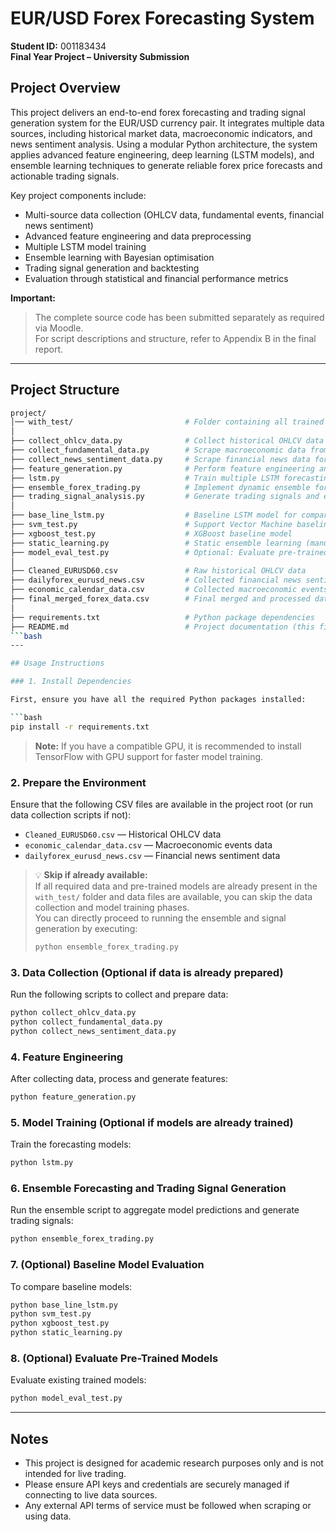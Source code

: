# EUR/USD Forex Forecasting System  
**Student ID:** 001183434  
**Final Year Project – University Submission**

## Project Overview

This project delivers an end-to-end forex forecasting and trading signal generation system for the EUR/USD currency pair. It integrates multiple data sources, including historical market data, macroeconomic indicators, and news sentiment analysis. Using a modular Python architecture, the system applies advanced feature engineering, deep learning (LSTM models), and ensemble learning techniques to generate reliable forex price forecasts and actionable trading signals.

Key project components include:
- Multi-source data collection (OHLCV data, fundamental events, financial news sentiment)
- Advanced feature engineering and data preprocessing
- Multiple LSTM model training
- Ensemble learning with Bayesian optimisation
- Trading signal generation and backtesting
- Evaluation through statistical and financial performance metrics

**Important:**  
> The complete source code has been submitted separately as required via Moodle.  
> For script descriptions and structure, refer to Appendix B in the final report.

---

## Project Structure

```bash
project/
│── with_test/                         # Folder containing all trained LSTM models (.h5 files)
│
├── collect_ohlcv_data.py              # Collect historical OHLCV data from MetaTrader 5
├── collect_fundamental_data.py        # Scrape macroeconomic data from Investing.com
├── collect_news_sentiment_data.py     # Scrape financial news data for sentiment analysis
├── feature_generation.py              # Perform feature engineering and data integration
├── lstm.py                            # Train multiple LSTM forecasting models
├── ensemble_forex_trading.py          # Implement dynamic ensemble forecasting
├── trading_signal_analysis.py         # Generate trading signals and evaluate performance
│
├── base_line_lstm.py                  # Baseline LSTM model for comparison
├── svm_test.py                        # Support Vector Machine baseline model
├── xgboost_test.py                    # XGBoost baseline model
├── static_learning.py                 # Static ensemble learning (manual weighting)
├── model_eval_test.py                 # Optional: Evaluate pre-trained models
│
├── Cleaned_EURUSD60.csv               # Raw historical OHLCV data
├── dailyforex_eurusd_news.csv         # Collected financial news sentiment data
├── economic_calendar_data.csv         # Collected macroeconomic events data
├── final_merged_forex_data.csv        # Final merged and processed dataset
│
├── requirements.txt                   # Python package dependencies
├── README.md                          # Project documentation (this file)
```bash
---

## Usage Instructions

### 1. Install Dependencies

First, ensure you have all the required Python packages installed:

```bash
pip install -r requirements.txt
```

> **Note:** If you have a compatible GPU, it is recommended to install TensorFlow with GPU support for faster model training.

### 2. Prepare the Environment

Ensure that the following CSV files are available in the project root (or run data collection scripts if not):

- `Cleaned_EURUSD60.csv` — Historical OHLCV data
- `economic_calendar_data.csv` — Macroeconomic events data
- `dailyforex_eurusd_news.csv` — Financial news sentiment data

> 💡 **Skip if already available:**  
> If all required data and pre-trained models are already present in the `with_test/` folder and data files are available, you can skip the data collection and model training phases.  
> You can directly proceed to running the ensemble and signal generation by executing:
>
> ```bash
> python ensemble_forex_trading.py
> ```

### 3. Data Collection (Optional if data is already prepared)

Run the following scripts to collect and prepare data:
```bash
python collect_ohlcv_data.py
python collect_fundamental_data.py
python collect_news_sentiment_data.py
```

### 4. Feature Engineering

After collecting data, process and generate features:
```bash
python feature_generation.py
```

### 5. Model Training (Optional if models are already trained)

Train the forecasting models:
```bash
python lstm.py
```

### 6. Ensemble Forecasting and Trading Signal Generation

Run the ensemble script to aggregate model predictions and generate trading signals:
```bash
python ensemble_forex_trading.py
```

### 7. (Optional) Baseline Model Evaluation

To compare baseline models:
```bash
python base_line_lstm.py
python svm_test.py
python xgboost_test.py
python static_learning.py
```

### 8. (Optional) Evaluate Pre-Trained Models

Evaluate existing trained models:
```bash
python model_eval_test.py
```

---

## Notes

- This project is designed for academic research purposes only and is not intended for live trading.
- Please ensure API keys and credentials are securely managed if connecting to live data sources.
- Any external API terms of service must be followed when scraping or using data.
